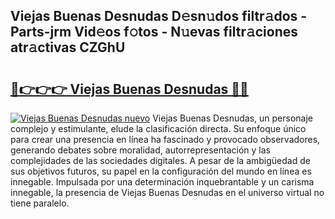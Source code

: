 ## Viejas Buenas Desnudas D𝚎sn𝚞dos filtr𝚊dos - Parts-jrm Vid𝚎os f𝚘tos - N𝚞evas filtr𝚊ciones atr𝚊ctivas CZGhU

# <h2><a href="http://mb8b1sg.tromn.icu/?c=Viejas+Buenas+Desnudas">🔗👉👉👉 Viejas Buenas Desnudas 🔗🔗</a></h2>

[![Viejas Buenas Desnudas nuevo](https://i.imgur.com/pEAQMta.gif)](http://mb8b1sg.tromn.icu/?c=Viejas+Buenas+Desnudas)
Viejas Buenas Desnudas, un personaje complejo y estimulante, elude la clasificación directa. Su enfoque único para crear una presencia en línea ha fascinado y provocado observadores, generando debates sobre moralidad, autorrepresentación y las complejidades de las sociedades digitales. A pesar de la ambigüedad de sus objetivos futuros, su papel en la configuración del mundo en línea es innegable. Impulsada por una determinación inquebrantable y un carisma innegable, la presencia de Viejas Buenas Desnudas en el universo virtual no tiene paralelo.
